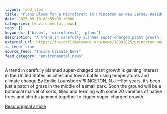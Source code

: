 ```yaml
---
layout: feed_item
title: "Plans Bloom for a Microforest in Princeton as New Jersey Residents Tackle Rising Heat"
date: 2025-09-18 08:55:00 +0000
categories: [environmental_news]
tags: []
keywords: ['bloom', 'microforest', 'plans']
description: "A trend in carefully planned super-charged plant growth is gaining interest in the United States as cities and towns battle rising temperatures and climate c..."
external_url: https://insideclimatenews.org/news/18092025/princeton-new-jersey-microforest/
is_feed: true
source_feed: "Inside Climate News"
feed_category: "environmental_news"
---
```


A trend in carefully planned super-charged plant growth is gaining interest in the United States as cities and towns battle rising temperatures and climate change.By Emilie LounsberryPRINCETON, N.J.—For years, it’s been just a patch of grass in the middle of a small park. Soon the ground will be a botanical marvel of sorts, tilled and teeming with some 20 varieties of native trees and shrubs jammed together to trigger super-charged growth.&nbsp;

[Read original article](https://insideclimatenews.org/news/18092025/princeton-new-jersey-microforest/)
